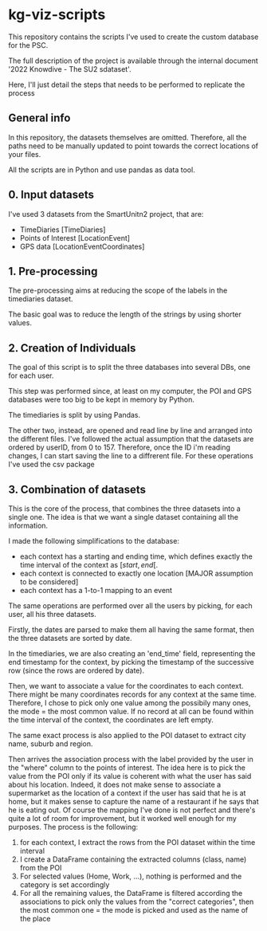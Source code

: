 # kg-viz-scripts

This repository contains the scripts I've used to create the custom database for the PSC.

The full description of the project is available through the internal document '2022 Knowdive - The SU2 sdataset'.

Here, I'll just detail the steps that needs to be performed to replicate the process

## General info

In this repository, the datasets themselves are omitted. Therefore, all the paths need to be manually updated to point towards the correct locations of your files.

All the scripts are in Python and use pandas as data tool.

## 0. Input datasets

I've used 3 datasets from the SmartUnitn2 project, that are:
- TimeDiaries [TimeDiaries]
- Points of Interest [LocationEvent]
- GPS data [LocationEventCoordinates]

## 1. Pre-processing

The pre-processing aims at reducing the scope of the labels in the timediaries dataset.

The basic goal was to reduce the length of the strings by using shorter values.

## 2. Creation of Individuals

The goal of this script is to split the three databases into several DBs, one for each user.

This step was performed since, at least on my computer, the POI and GPS databases were too big to be kept in memory by Python.

The timediaries is split by using Pandas.

The other two, instead, are opened and read line by line and arranged into the different files.
I've followed the actual assumption that the datasets are ordered by userID, from 0 to 157.
Therefore, once the ID i'm reading changes, I can start saving the line to a diffrerent file.
For these operations I've used the csv package

## 3. Combination of datasets

This is the core of the process, that combines the three datasets into a single one. The idea is that we want a single dataset containing all the information.

I made the following simplifications to the database:
- each context has a starting and ending time, which defines exactly the time interval of the context as $[start, end[$.
- each context is connected to exactly one location [MAJOR assumption to be considered]
- each context has a 1-to-1 mapping to an event

The same operations are performed over all the users by picking, for each user, all his three datasets.

Firstly, the dates are parsed to make them all having the same format, then the three datasets are sorted by date.

In the timediaries, we are also creating an 'end_time' field, representing the end timestamp for the context, by picking the timestamp of the successive row (since the rows are ordered by date).

Then, we want to associate a value for the coordinates to each context. There might be many coordinates records for any context at the same time. Therefore, I chose to pick only one value among the possibily many ones, the mode = the most common value. If no record at all can be found within the time interval of the context, the coordinates are left empty.

The same exact process is also applied to the POI dataset to extract city name, suburb and region.

Then arrives the association process with the label provided by the user in the "where" column to the points of interest. The idea here is to pick the value from the POI only if its value is coherent with what the user has said about his location. Indeed, it does not make sense to associate a supermarket as the location of a context if the user has said that he is at home, but it makes sense to capture the name of a restaurant if he says that he is eating out. Of course the mapping I've done is not perfect and there's quite a lot of room for improvement, but it worked well enough for my purposes. The process is the following:
1. for each context, I extract the rows from the POI dataset within the time interval
2. I create a DataFrame containing the extracted columns (class, name) from the POI
3. For selected values (Home, Work, ...), nothing is performed and the category is set accordingly
4. For all the remaining values, the DataFrame is filtered according the associations to pick only the values from the "correct categories", then the most common one = the mode is picked and used as the name of the place